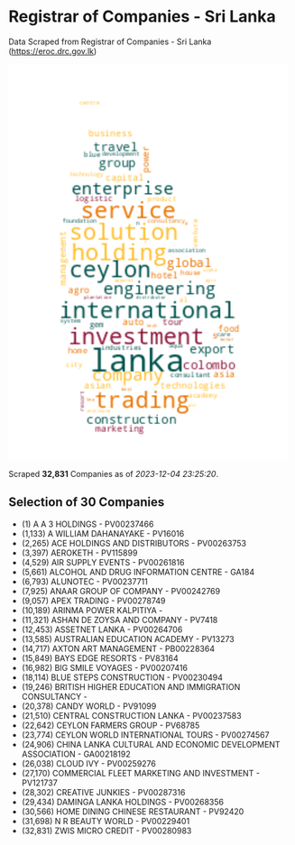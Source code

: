 # Registrar of Companies - Sri Lanka

Data Scraped from Registrar of Companies - Sri Lanka (https://eroc.drc.gov.lk)

![word-cloud](data/word_cloud.png)

Scraped **32,831** Companies as of *2023-12-04 23:25:20*.


## Selection of 30 Companies

* (1) A A 3 HOLDINGS - PV00237466
* (1,133) A WILLIAM DAHANAYAKE - PV16016
* (2,265) ACE HOLDINGS AND DISTRIBUTORS - PV00263753
* (3,397) AEROKETH - PV115899
* (4,529) AIR SUPPLY EVENTS - PV00261816
* (5,661) ALCOHOL AND DRUG INFORMATION CENTRE - GA184
* (6,793) ALUNOTEC - PV00237711
* (7,925) ANAAR GROUP OF COMPANY - PV00242769
* (9,057) APEX TRADING - PV00278749
* (10,189) ARINMA POWER KALPITIYA - 
* (11,321) ASHAN DE ZOYSA AND COMPANY - PV7418
* (12,453) ASSETNET  LANKA - PV00264706
* (13,585) AUSTRALIAN EDUCATION ACADEMY - PV13273
* (14,717) AXTON ART MANAGEMENT - PB00228364
* (15,849) BAYS EDGE RESORTS - PV83164
* (16,982) BIG SMILE VOYAGES - PV00207416
* (18,114) BLUE STEPS CONSTRUCTION - PV00230494
* (19,246) BRITISH HIGHER EDUCATION AND IMMIGRATION CONSULTANCY - 
* (20,378) CANDY WORLD - PV91099
* (21,510) CENTRAL CONSTRUCTION LANKA - PV00237583
* (22,642) CEYLON FARMERS GROUP - PV68785
* (23,774) CEYLON WORLD INTERNATIONAL TOURS - PV00274567
* (24,906) CHINA LANKA CULTURAL AND ECONOMIC DEVELOPMENT ASSOCIATION - GA00218192
* (26,038) CLOUD IVY - PV00259276
* (27,170) COMMERCIAL FLEET MARKETING AND INVESTMENT - PV121737
* (28,302) CREATIVE JUNKIES - PV00287316
* (29,434) DAMINGA LANKA HOLDINGS - PV00268356
* (30,566) HOME DINING CHINESE RESTAURANT - PV92420
* (31,698) N R BEAUTY WORLD - PV00229401
* (32,831) ZWIS MICRO CREDIT - PV00280983